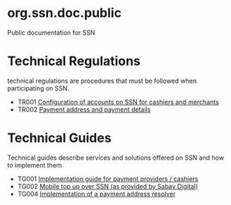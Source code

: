 # org.ssn.doc.public

Public documentation for SSN

# Technical Regulations

technical regulations are procedures that must be followed when participating on SSN.

* TR001 [Configuration of accounts on SSN for cashiers and merchants](/tr/tr001.md)
* TR002 [Payment address and payment details](/tr/tr002.md)

# Technical Guides

Technical guides describe services and solutions offered on SSN and how to implement them

* TG001 [Implementation guide for payment providers / cashiers](/tg/tg001.md)
* TG002 [Mobile top up over SSN (as provided by Sabay Digital)](/tg/tg002.md)
* TG004 [Implementation of a payment address resolver](/tg/tg004.md)
